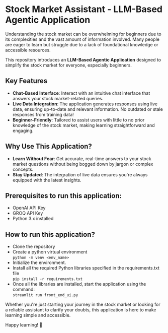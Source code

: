 # Stock Market Assistant - LLM-Based Agentic Application

Understanding the stock market can be overwhelming for beginners due to its complexities and the vast amount of information involved. Many people are eager to learn but struggle due to a lack of foundational knowledge or accessible resources.

This repository introduces an **LLM-Based Agentic Application** designed to simplify the stock market for everyone, especially beginners.

## Key Features

- **Chat-Based Interface**: Interact with an intuitive chat interface that answers your stock market-related queries.
- **Live Data Integration**: The application generates responses using live data, ensuring up-to-date and relevant information. No outdated or stale responses from training data!
- **Beginner-Friendly**: Tailored to assist users with little to no prior knowledge of the stock market, making learning straightforward and engaging.

## Why Use This Application?

- **Learn Without Fear**: Get accurate, real-time answers to your stock market questions without being bogged down by jargon or complex concepts.
- **Stay Updated**: The integration of live data ensures you're always equipped with the latest insights.

## Prerequisites to run this application:
- OpenAI API Key
- GROQ API Key
- Python 3.x installed

## How to run this application?
- Clone the repository
- Create a python virtual environment <br>
  `python -m venv <env_name>`
- Initialize the environment.
- Install all the required Python libraries specified in the requirements.txt file <br>
  `pip install -r requirements.txt`
- Once all the libraries are installed, start the application using the command: <br>
  `streamlit run front_end_ui.py`

Whether you're just starting your journey in the stock market or looking for a reliable assistant to clarify your doubts, this application is here to make learning simple and accessible.

Happy learning! 🚀

